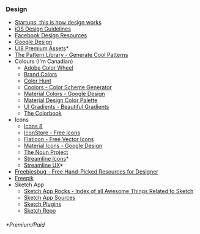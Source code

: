 ### Design
* [Startups, this is how design works](https://startupsthisishowdesignworks.com)
* [iOS Design Guidelines](http://iosdesign.ivomynttinen.com/)
* [Facebook Design Resources](http://facebook.github.io/design/index.html)
* [Google Design](https://design.google.com/)
* [UI8 Premium Assets](https://ui8.net/)*
* [The Pattern Library - Generate Cool Patterns](http://thepatternlibrary.com/)
* Colours (I'm Canadian)
	* [Adobe Color Wheel](https://color.adobe.com/create/color-wheel/)
	* [Brand Colors](http://brandcolors.net/)
	* [Color Hunt](http://colorhunt.co/)
	* [Coolors - Color Scheme Generator](https://coolors.co/)
	* [Material Colors - Google Design](https://www.google.com/design/spec/style/color.html#)
	* [Material Design Color Palette](https://www.materialpalette.com/)
	* [UI Gradients - Beautiful Gradients](http://uigradients.com/)
	* [The Colorbook](https://colorbook.me)
* Icons
	* [Icons 8](https://icons8.com/)
	* [IconStore - Free Icons](https://iconstore.co/)
	* [Flaticon - Free Vector Icons](http://www.flaticon.com/)
	* [Material Icons - Google Design](https://design.google.com/icons/)
	* [The Noun Project](https://thenounproject.com/)
	* [Streamline Icons](http://www.streamlineicons.com)*
	* [Streamline UX](http://www.streamlineicons.com/ux/)*
* [Freebiesbug - Free Hand-Picked Resources for Designer](http://freebiesbug.com/)
* [Freepik](http://www.freepik.com)
* Sketch App
	* [Sketch App Rocks - Index of all Awesome Things Related to Sketch](http://sketchapp.rocks/)
	* [Sketch App Sources](http://www.sketchappsources.com/)
	* [Sketch Plugins](http://awesome-sket.ch/)
	* [Sketch Repo](https://sketchrepo.com/)

###### \*Premium/Paid
